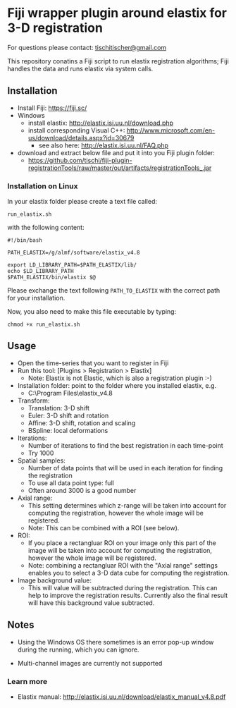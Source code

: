 # Fiji wrapper plugin around elastix for 3-D registration

For questions please contact: tischitischer@gmail.com

This repository conatins a Fiji script to run elastix registration algorithms; Fiji handles the data and runs elastix via system calls.

## Installation

- Install Fiji: https://fiji.sc/
- Windows
  - install elastix: http://elastix.isi.uu.nl/download.php
  - install corresponding Visual C++: http://www.microsoft.com/en-us/download/details.aspx?id=30679
    - see also here: http://elastix.isi.uu.nl/FAQ.php
- download and extract below file and put it into you Fiji plugin folder: 
	- https://github.com/tischi/fiji-plugin-registrationTools/raw/master/out/artifacts/registrationTools_.jar

### Installation on Linux

In your elastix folder please create a text file called:

`run_elastix.sh`

with the following content:

```
#!/bin/bash

PATH_ELASTIX=/g/almf/software/elastix_v4.8

export LD_LIBRARY_PATH=$PATH_ELASTIX/lib/
echo $LD_LIBRARY_PATH
$PATH_ELASTIX/bin/elastix $@
```

Please exchange the text following `PATH_TO_ELASTIX` with the correct path for your installation.

Now, you also need to make this file executable by typing:

`chmod +x run_elastix.sh`

## Usage

- Open the time-series that you want to register in Fiji
- Run this tool: [Plugins > Registration > Elastix]
	- Note: Elastix is not Elastic, which is also a registration plugin :-)
- Installation folder: point to the folder where you installed elastix, e.g.
	- C:\Program Files\elastix_v4.8
- Transform:
	- Translation: 3-D shift
	- Euler: 3-D shift and rotation
	- Affine: 3-D shift, rotation and scaling
	- BSpline: local deformations
- Iterations:
	- Number of iterations to find the best registration in each time-point
	- Try 1000
- Spatial samples:
	- Number of data points that will be used in each iteration for finding the registration
	- To use all data point type: full
	- Often around 3000 is a good number
- Axial range:
    - This setting determines which z-range will be taken into account for computing the registration, however the whole image will be registered.
    - Note: This can be combined with a ROI (see below).
- ROI: 
   - If you place a rectangluar ROI on your image only this part of the image will be taken into account for computing the registration, however the whole image will be registered. 
    - Note: combining a rectangluar ROI with the "Axial range" settings enables you to select a 3-D data cube for computing the registration.
- Image background value:
    - This will value will be subtracted during the registration. This can help to improve the registration results. Currently also the final result will have this background value subtracted.


## Notes

- Using the Windows OS there sometimes is an error pop-up window during the running, which you can ignore.

- Multi-channel images are currently not supported


### Learn more

- Elastix manual: http://elastix.isi.uu.nl/download/elastix_manual_v4.8.pdf

